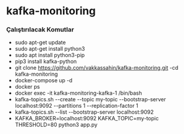 # kafka-monitoring

### Çalıştırılacak Komutlar

- sudo apt-get update
- sudo apt-get install python3
- sudo apt install python3-pip
- pip3 install kafka-python 
- git clone https://github.com/vakkassahin/kafka-monitoring.git
-cd kafka-monitoring
- docker-compose up -d
- docker ps
- docker exec -it kafka-monitoring-kafka-1 /bin/bash
- kafka-topics.sh --create --topic my-topic --bootstrap-server localhost:9092 --partitions 1 --replication-factor 1
- kafka-topics.sh --list --bootstrap-server localhost:9092
- KAFKA_BROKER=localhost:9092 KAFKA_TOPIC=my-topic THRESHOLD=80 python3 app.py
